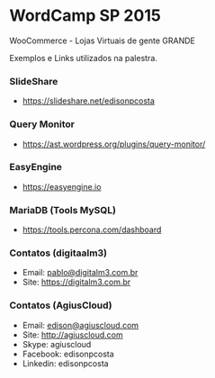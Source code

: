 # WordCamp SP 2015

WooCommerce - Lojas Virtuais de gente GRANDE

Exemplos e Links utilizados na palestra. 

### SlideShare
- https://slideshare.net/edisonpcosta

### Query Monitor
- https://ast.wordpress.org/plugins/query-monitor/

### EasyEngine
- https://easyengine.io

### MariaDB (Tools MySQL)
- https://tools.percona.com/dashboard

### Contatos (digitaalm3)
- Email: pablo@digitalm3.com.br
- Site: https://digitalm3.com.br

### Contatos (AgiusCloud)
- Email: edison@agiuscloud.com
- Site: http://agiuscloud.com
- Skype: agiuscloud
- Facebook: edisonpcosta
- Linkedin: edisonpcosta
